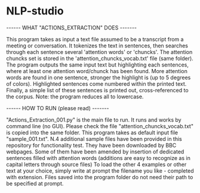 # NLP-studio


------ WHAT "ACTIONS_EXTRACTION" DOES -------

This program takes as input a text file assumed to be a transcript from a meeting or conversation.
It tokenizes the text in sentences, then searches through each sentence several 'attention words' or 'chuncks'.
The attention chuncks set is stored in the 'attention_chuncks_vocab.txt' file (same folder).
The program outputs the same input text but highlighting each sentences, where at least one attention word/chunck has been found.
More attention words are found in one sentence, stronger the highlight is (up to 5 degrees of colors).
Highlighted sentences come numbered within the printed text.   
Finally, a simple list of these sentences is printed out, cross-referenced to the corpus. 
Note: the program reduces all to lowercase.


------ HOW TO RUN (please read) -------

"Actions_Extraction_001.py" is the main file to run.
It runs and works by command line (no GUI).
Please check the file "attention_chuncks_vocab.txt" is copied into the same folder.
This program takes as default input file "sample_001.txt".
N.4 additional sample files have been provided in this repository for functionality test. They have been downloaded by BBC webpages. Some of them have been amended by insertion of dedicated sentences filled with attention words (additions are easy to recognize as in capital letters through source files) 
To load the other 4 examples or other text at your choice, simply write at prompt the filename you like - completed with extension. 
Files saved into the program folder do not need their path to be specified at prompt. 

